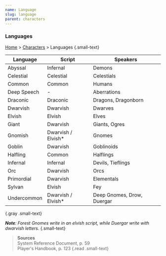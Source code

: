```yaml
---
name: Language
slug: language
parent: characters
---
```

### Languages
[Home](dm-operations-center) > [Characters](characters) > Languages {.small-text}

| Language  | Script           | Speakers                 |
| ----------- | ------------------ | -------------------------- |
| Abyssal     | Infernal           | Demons                     |
| Celestial   | Celestial          | Celestials                 |
| Common      | Common             | Humans                     |
| Deep Speech | -                  | Aberrations                |
| Draconic    | Draconic           | Dragons, Dragonborn        |
| Dwarvish    | Dwarvish           | Dwarves                    |
| Elvish      | Elvish             | Elves                      |
| Giant       | Dwarvish           | Giants, Ogres              |
| Gnomish     | Dwarvish / Elvish* | Gnomes                     |
| Goblin      | Dwarvish           | Goblinoids                 |
| Halfling    | Common             | Halflings                  |
| Infernal    | Infernal           | Devils, Tieflings          |
| Orc         | Dwarvish           | Orcs                       |
| Primordial  | Dwarvish           | Elementals                 |
| Sylvan      | Elvish             | Fey                        |
| Undercommon | Dwarvish / Elvish* | Deep Gnomes, Drow, Duergar |
{.gray .small-text}

***Note**: Forest Gnomes write in an elvish script, while Duergar write with dwarvish letters.*
{.small-text}

> **Sources** <br/>
> System Reference Document, p. 59<br/>
> Player's Handbook, p. 123
{.read .small-text}

